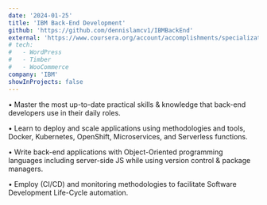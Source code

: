 ```yaml
---
date: '2024-01-25'
title: 'IBM Back-End Development'
github: 'https://github.com/dennislamcv1/IBMBackEnd'
external: 'https://www.coursera.org/account/accomplishments/specialization/TDYLRGVH7PMV'
# tech:
#   - WordPress
#   - Timber
#   - WooCommerce
company: 'IBM'
showInProjects: false
---
```


• Master the most up-to-date practical skills & knowledge that back-end developers use in their daily roles.

• Learn to deploy and scale applications using methodologies and tools, Docker, Kubernetes, OpenShift, Microservices, and Serverless functions.

• Write back-end applications with Object-Oriented programming languages including server-side JS while using version control & package managers.

• Employ (CI/CD) and monitoring methodologies to facilitate Software Development Life-Cycle automation.
